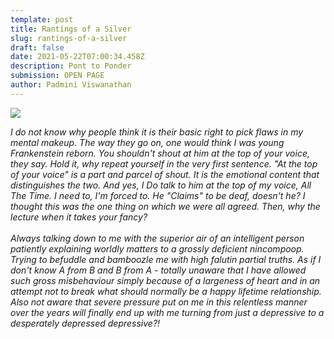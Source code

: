 ```yaml
---
template: post
title: Rantings of a Silver
slug: rantings-of-a-silver
draft: false
date: 2021-05-22T07:00:34.458Z
description: Pont to Ponder
submission: OPEN PAGE
author: Padmini Viswanathan
---
```

![](/media/marcos-paulo-prado-wxvpnfby8o4-unsplash.png)

*I do not know why people think it is their basic right to pick flaws in my mental makeup. The way they go on, one would think I was young Frankenstein reborn. You shouldn't shout at him at the top of your voice, they say. Hold it, why repeat yourself in the very first sentence. "At the top of your voice" is a part and parcel of shout. It is the emotional content that distinguishes the two. And yes, I Do talk to him at the top of my voice, All The Time. I need to, I'm forced to. He "Claims" to be deaf, doesn't he? I thought this was the one thing on which we were all agreed. Then, why the lecture when it takes your fancy?*\
\
*Always talking down to me with the superior air of an intelligent person patiently explaining worldly matters to a grossly deficient nincompoop. Trying to befuddle and bamboozle me with high falutin partial truths. As if I don't know A from B and B from A - totally unaware that I have allowed such gross misbehaviour simply because of a largeness of heart and in an attempt not to break what should normally be a happy lifetime relationship. Also not aware that severe pressure put on me in this relentless manner over the years will finally end up with me turning from just a depressive to a desperately depressed depressive?!*